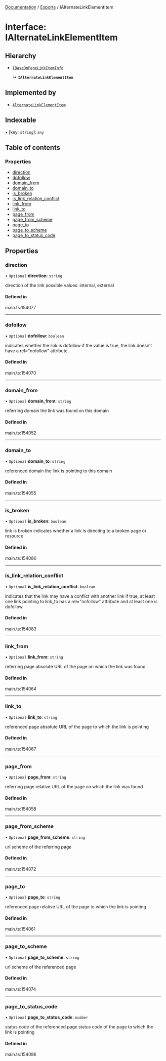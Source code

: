 [Documentation](../README.md) / [Exports](../modules.md) / IAlternateLinkElementItem

# Interface: IAlternateLinkElementItem

## Hierarchy

- [`IBaseOnPageLinkItemInfo`](IBaseOnPageLinkItemInfo.md)

  ↳ **`IAlternateLinkElementItem`**

## Implemented by

- [`AlternateLinkElementItem`](../classes/AlternateLinkElementItem.md)

## Indexable

▪ [key: `string`]: `any`

## Table of contents

### Properties

- [direction](IAlternateLinkElementItem.md#direction)
- [dofollow](IAlternateLinkElementItem.md#dofollow)
- [domain\_from](IAlternateLinkElementItem.md#domain_from)
- [domain\_to](IAlternateLinkElementItem.md#domain_to)
- [is\_broken](IAlternateLinkElementItem.md#is_broken)
- [is\_link\_relation\_conflict](IAlternateLinkElementItem.md#is_link_relation_conflict)
- [link\_from](IAlternateLinkElementItem.md#link_from)
- [link\_to](IAlternateLinkElementItem.md#link_to)
- [page\_from](IAlternateLinkElementItem.md#page_from)
- [page\_from\_scheme](IAlternateLinkElementItem.md#page_from_scheme)
- [page\_to](IAlternateLinkElementItem.md#page_to)
- [page\_to\_scheme](IAlternateLinkElementItem.md#page_to_scheme)
- [page\_to\_status\_code](IAlternateLinkElementItem.md#page_to_status_code)

## Properties

### direction

• `Optional` **direction**: `string`

direction of the link
possible values: internal, external

#### Defined in

main.ts:154077

___

### dofollow

• `Optional` **dofollow**: `boolean`

indicates whether the link is dofollow
if the value is true, the link doesn’t have a rel="nofollow" attribute

#### Defined in

main.ts:154070

___

### domain\_from

• `Optional` **domain\_from**: `string`

referring domain
the link was found on this domain

#### Defined in

main.ts:154052

___

### domain\_to

• `Optional` **domain\_to**: `string`

referenced domain
the link is pointing to this domain

#### Defined in

main.ts:154055

___

### is\_broken

• `Optional` **is\_broken**: `boolean`

link is broken
indicates whether a link is directing to a broken page or resource

#### Defined in

main.ts:154080

___

### is\_link\_relation\_conflict

• `Optional` **is\_link\_relation\_conflict**: `boolean`

indicates that the link may have a conflict with another link
if true, at least one link pointing to link_to has a rel="nofollow" attribute and at least one is dofollow

#### Defined in

main.ts:154083

___

### link\_from

• `Optional` **link\_from**: `string`

referring page
absolute URL of the page on which the link was found

#### Defined in

main.ts:154064

___

### link\_to

• `Optional` **link\_to**: `string`

referenced page
absolute URL of the page to which the link is pointing

#### Defined in

main.ts:154067

___

### page\_from

• `Optional` **page\_from**: `string`

referring page
relative URL of the page on which the link was found

#### Defined in

main.ts:154058

___

### page\_from\_scheme

• `Optional` **page\_from\_scheme**: `string`

url scheme of the referring page

#### Defined in

main.ts:154072

___

### page\_to

• `Optional` **page\_to**: `string`

referenced page
relative URL of the page to which the link is pointing

#### Defined in

main.ts:154061

___

### page\_to\_scheme

• `Optional` **page\_to\_scheme**: `string`

url scheme of the referenced page

#### Defined in

main.ts:154074

___

### page\_to\_status\_code

• `Optional` **page\_to\_status\_code**: `number`

status code of the referenced page
status code of the page to which the link is pointing

#### Defined in

main.ts:154086
